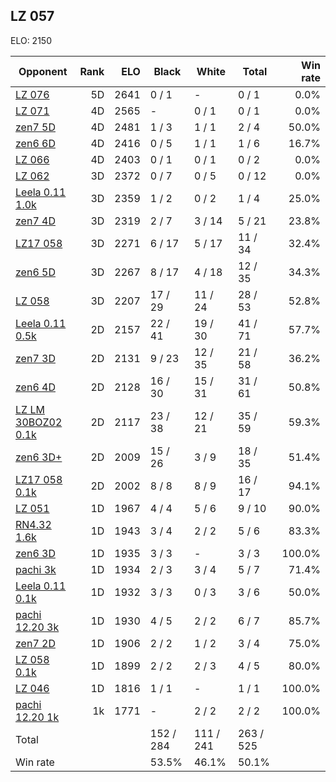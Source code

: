 ## LZ 057 ##

ELO: 2150

Opponent | Rank | ELO | Black | White | Total | Win rate
---------|-----:|----:|-------|-------|-------|-------:
[LZ 076](LZ%20076.md) | 5D | 2641 | 0 / 1 | - | 0 / 1 | 0.0%
[LZ 071](LZ%20071.md) | 4D | 2565 | - | 0 / 1 | 0 / 1 | 0.0%
[zen7 5D](zen7%205D.md) | 4D | 2481 | 1 / 3 | 1 / 1 | 2 / 4 | 50.0%
[zen6 6D](zen6%206D.md) | 4D | 2416 | 0 / 5 | 1 / 1 | 1 / 6 | 16.7%
[LZ 066](LZ%20066.md) | 4D | 2403 | 0 / 1 | 0 / 1 | 0 / 2 | 0.0%
[LZ 062](LZ%20062.md) | 3D | 2372 | 0 / 7 | 0 / 5 | 0 / 12 | 0.0%
[Leela 0.11 1.0k](Leela%200.11%201.0k.md) | 3D | 2359 | 1 / 2 | 0 / 2 | 1 / 4 | 25.0%
[zen7 4D](zen7%204D.md) | 3D | 2319 | 2 / 7 | 3 / 14 | 5 / 21 | 23.8%
[LZ17 058](LZ17%20058.md) | 3D | 2271 | 6 / 17 | 5 / 17 | 11 / 34 | 32.4%
[zen6 5D](zen6%205D.md) | 3D | 2267 | 8 / 17 | 4 / 18 | 12 / 35 | 34.3%
[LZ 058](LZ%20058.md) | 3D | 2207 | 17 / 29 | 11 / 24 | 28 / 53 | 52.8%
[Leela 0.11 0.5k](Leela%200.11%200.5k.md) | 2D | 2157 | 22 / 41 | 19 / 30 | 41 / 71 | 57.7%
[zen7 3D](zen7%203D.md) | 2D | 2131 | 9 / 23 | 12 / 35 | 21 / 58 | 36.2%
[zen6 4D](zen6%204D.md) | 2D | 2128 | 16 / 30 | 15 / 31 | 31 / 61 | 50.8%
[LZ LM 30BOZ02 0.1k](LZ%20LM%2030BOZ02%200.1k.md) | 2D | 2117 | 23 / 38 | 12 / 21 | 35 / 59 | 59.3%
[zen6 3D+](zen6%203D+.md) | 2D | 2009 | 15 / 26 | 3 / 9 | 18 / 35 | 51.4%
[LZ17 058 0.1k](LZ17%20058%200.1k.md) | 2D | 2002 | 8 / 8 | 8 / 9 | 16 / 17 | 94.1%
[LZ 051](LZ%20051.md) | 1D | 1967 | 4 / 4 | 5 / 6 | 9 / 10 | 90.0%
[RN4.32 1.6k](RN4.32%201.6k.md) | 1D | 1943 | 3 / 4 | 2 / 2 | 5 / 6 | 83.3%
[zen6 3D](zen6%203D.md) | 1D | 1935 | 3 / 3 | - | 3 / 3 | 100.0%
[pachi 3k](pachi%203k.md) | 1D | 1934 | 2 / 3 | 3 / 4 | 5 / 7 | 71.4%
[Leela 0.11 0.1k](Leela%200.11%200.1k.md) | 1D | 1932 | 3 / 3 | 0 / 3 | 3 / 6 | 50.0%
[pachi 12.20 3k](pachi%2012.20%203k.md) | 1D | 1930 | 4 / 5 | 2 / 2 | 6 / 7 | 85.7%
[zen7 2D](zen7%202D.md) | 1D | 1906 | 2 / 2 | 1 / 2 | 3 / 4 | 75.0%
[LZ 058 0.1k](LZ%20058%200.1k.md) | 1D | 1899 | 2 / 2 | 2 / 3 | 4 / 5 | 80.0%
[LZ 046](LZ%20046.md) | 1D | 1816 | 1 / 1 | - | 1 / 1 | 100.0%
[pachi 12.20 1k](pachi%2012.20%201k.md) | 1k | 1771 | - | 2 / 2 | 2 / 2 | 100.0%
Total | | | 152 / 284 | 111 / 241 | 263 / 525 | 
Win rate| | | 53.5% | 46.1% | 50.1% | 
